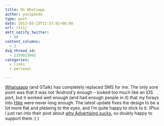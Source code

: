 ```yaml
---
title: On Whatsapp
author: yuvipanda
type: post
date: 2013-03-23T12:57:01+00:00
url: /511/
aktt_notify_twitter:
  - no
content_columns:
  - 1
dsq_thread_id:
  - 1159023062
categories:
  - links
  - personal

---
```

[Whatsaapp][1] (and GTalk) has completely replaced SMS for me. The only sore point was that it was not &#8216;Android&#8217;y enough &#8211; looked too much like an iOS port, but it worked well enough (and had enough people in it) that my forays into [Hike][2] were never long enough. The latest update fixes the design to be a lot more flat and pleasing to the eyes, and I&#8217;m quite happy to stick to it. (Plus I just ran into their post about [why Advertising sucks][3], so doubly happy to support them :) )

 [1]: http://whatsapp.com
 [2]: http://www.wearehike.com/
 [3]: http://blog.whatsapp.com/index.php/2012/06/why-we-dont-sell-ads/